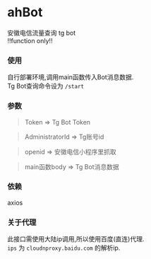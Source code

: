 # ahBot
安徽电信流量查询 tg bot   
!!function only!!

### 使用
自行部署环境,调用main函数传入Bot消息数据.  
Tg Bot查询命令设为 `/start`

### 参数
> Token => Tg Bot Token

> AdministratorId => Tg账号id

> openid => 安徽电信小程序里抓取

> main函数body => Tg Bot消息数据

### 依赖
axios

### 关于代理
此接口需使用大陆ip调用,所以使用百度(直连)代理.  
`ips` 为 `cloudnproxy.baidu.com` 的解析ip.

